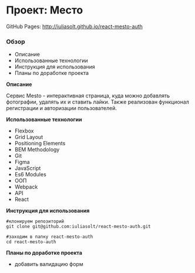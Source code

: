 # Проект: Место
GitHub Pages: http://iuliasolt.github.io/react-mesto-auth
### Обзор
* Описание
* Использованные технологии
* Инструкция для использования
* Планы по доработке проекта

**Описание**

Cервис Mesto - интерактивная страница, куда можно добавлять фотографии, удалять их и ставить лайки. Также реализован функционал регистрации и авторизации пользователей. 


**Использованные технологии**

* Flexbox
* Grid Layout
* Positioning Elements
* BEM Methodology
* Git
* Figma
* JavaScript
* Es6 Modules
* ООП
* Webpack
* API
* React

**Инструкция для использования**
```
#клонируем репозиторий
git clone git@github.com:iuliasolt/react-mesto-auth.git

#заходим в папку react-mesto-auth
cd react-mesto-auth
```


**Планы по доработке проекта**
* добавить валидацию форм


